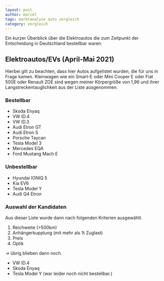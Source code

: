 ```yaml
---
layout: post
author: marcel
tags: marktanalyse auto vergleich
category: vergleich
---
```

Ein kurzer Überblick über die Elektroautos die zum Zeitpunkt der Entscheidung in Deutschland bestellbar waren.

## Elektroautos/EVs (April-Mai 2021)

Hierbei gilt zu beachten, dass hier Autos aufgelistet wurden, die für uns in Frage kamen.
Kleinwagen wie ein Smart-E oder Mini Cooper E oder Fiat 500E oder Renault ZOE sind wegen meiner Körpergröße von 1,96 und ihrer
Langstreckentauglichkeit aus der Liste ausgenommen.

### Bestellbar

* Skoda Enyaq
* VW ID.4
* VW ID.3
* Audi Etron GT
* Audi Etron S
* Porsche Taycan
* Tesla Model 3
* Mercedes EQA
* Ford Mustang Mach E

### Unbestellbar

* Hyundai IONIQ 5
* Kia EV6
* Tesla Model Y
* Audi Q4 Etron

### Auswahl der Kandidaten

Aus dieser Liste wurde dann nach folgenden Kriterien ausgewählt.

1. Reichweite (>500km)
1. Anhängerkupplung (mit mehr als 1t Zuglast)
1. Preis
1. Optik

-> übrig blieben dann noch.

* VW ID.4
* Skoda Enyaq
* Tesla Model Y (war leider noch nicht bestellbar.)
